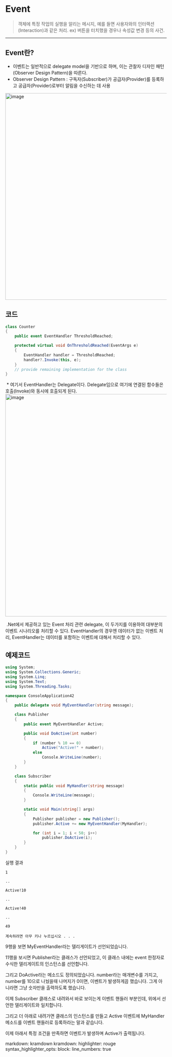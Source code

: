 # Event
>객체에 특정 작업의 실행을 알리는 메시지, 예를 들면 사용자와의 인터랙션(Interaction)과 같은 처리.
>ex) 버튼을 터치했을 경우나 속성값 변경 등의 사건.
---------
## Event란?
 - 이벤트는 일반적으로 delegate model을 기반으로 하며, 이는 관찰자 디자인 패턴(Observer Design Pattern)을 따른다.
 - Observer Design Pattern : 구독자(Subscriber)가 공급자(Provider)를 등록하고 공급자(Provider)로부터 알림을 수신하는 데 사용
 <img width="643" alt="image" src="https://user-images.githubusercontent.com/43405887/172790578-5acaed29-0b4f-4b50-890b-47a9a2729152.png">

## 코드
``` C#
class Counter
{
    public event EventHandler ThresholdReached;

    protected virtual void OnThresholdReached(EventArgs e)
    {
        EventHandler handler = ThresholdReached;
        handler?.Invoke(this, e);
    }
    // provide remaining implementation for the class
}
```

 * 여기서 EventHandler는 Delegate이다. Delegate임으로 여기에 연결된 함수들은 호출(Invoke)와 동시에 호출되게 된다.
 <img width="692" alt="image" src="https://user-images.githubusercontent.com/43405887/172790927-bf23c5d3-34fe-4f50-9b04-79716ed5d38a.png">

 .Net에서 제공하고 있는 Event 처리 관련 delegate, 이 두가지를 이용하여 대부분의 이벤트 시나리오를 처리할 수 있다.
 EventHandler의 경우엔 데이터가 없는 이벤트 처리, EventHandler<TEventArgs>는 데이터를 포함하는 이벤트에 대해서 처리할 수 있다.

 
## 예제코드
``` C#
using System;
using System.Collections.Generic;
using System.Linq;
using System.Text;
using System.Threading.Tasks;

namespace ConsoleApplication42
{
    public delegate void MyEventHandler(string message);

    class Publisher
    {
        public event MyEventHandler Active;

        public void DoActive(int number)
        {
            if (number % 10 == 0)
                Active("Active!" + number);
            else
                Console.WriteLine(number);
        }
    }

    class Subscriber
    {
        static public void MyHandler(string message)
        {
            Console.WriteLine(message);
        }

        static void Main(string[] args)
        {
            Publisher publisher = new Publisher();
            publisher.Active += new MyEventHandler(MyHandler);

            for (int i = 1; i < 50; i++)
                publisher.DoActive(i);
        }
    }
}
```
실행 결과
  ```
1

..

Active!10

..

Active!40

..

49

계속하려면 아무 키나 누르십시오 . . .
```
9행을 보면 MyEventHandler라는 델리게이트가 선언되었습니다.
                                   
11행을 보시면 Publisher라는 클래스가 선언되었고, 이 클래스 내에는 event 한정자로 수식한 델리게이트의 인스턴스를 선언합니다.
                                   
그리고 DoActive라는 메소드도 정의되었습니다. number라는 매개변수를 가지고, number를 10으로 나눴을때 나머지가 0이면, 이벤트가 발생하게끔 했습니다. 그게 아니라면 그냥 숫자만을 출력하도록 했습니다.
                                   
이제 Subscriber 클래스로 내려와서 바로 보이는게 이벤트 핸들러 부분인데, 위에서 선언한 델리게이트와 일치합니다.
                                   
그리고 더 아래로 내려가면 클래스의 인스턴스를 만들고 Active 이벤트에 MyHandler 메소드를 이벤트 핸들러로 등록하라는 말과 같습니다.
                                   
이제 아래서 특정 조건을 만족하면 이벤트가 발생하며 Active가 출력됩니다.
                                   
                                   
                                   
                                   
markdown: kramdown
kramdown:
    highlighter: rouge
    syntax_highlighter_opts:
        block:
            line_numbers: true

